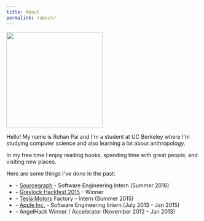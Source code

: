 ```yaml
---
title: About
permalink: /about/
---
```

<img src="https://pbs.twimg.com/profile_images/562031254598467584/EaKhENDi.jpeg" width="250px">

Hello! My name is Rohan Pai and I'm a student at UC Berkeley where I'm studying computer science and also learning a lot about anthropology. 

In my free time I enjoy reading books, spending time with great people, and visiting new places.

Here are some things I've done in the past:

<ul>
<li>- <a href="https://sourcegraph.com">Sourcegraph </a> - Software Engineering Intern (Summer 2016)</li>
<li>- <a href="http://www.greylock.com/greylock-u/hackfest/">Greylock Hackfest 2015</a> - Winner</li>
<li>- <a href="https://tesla.com">Tesla Motors</a> Factory - Intern (Summer 2015)</li>
<li>- <a href="https://apple.com">Apple Inc.</a> - Software Engineering Intern (July 2013 - Jan 2015)</li>
<li>- AngelHack Winner / Accelerator (November 2012 - Jan 2013)</li>
</ul>
